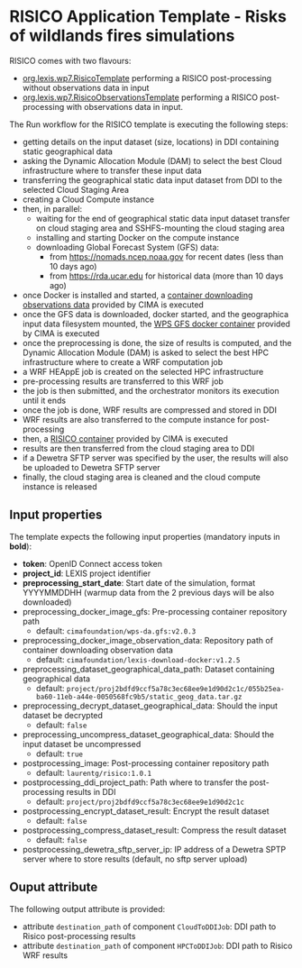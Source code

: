 # RISICO Application Template - Risks of wildlands fires simulations

RISICO comes with two flavours:
* [org.lexis.wp7.RisicoTemplate](risico_template.yaml) performing a RISICO post-processing without observations data in input
* [org.lexis.wp7.RisicoObservationsTemplate](risico_observations_template.yaml) performing a RISICO post-processing with observations data in input.

The Run workflow for the RISICO template is executing the following steps:
* getting details on the input dataset (size, locations) in DDI containing static geographical data
* asking the Dynamic Allocation Module (DAM) to select the best Cloud infrastructure where to transfer these input data
* transferring the geographical static data input dataset from DDI to the selected Cloud Staging Area
* creating a Cloud Compute instance
* then, in parallel:
  * waiting for the end of geographical static data input dataset transfer on cloud staging area and SSHFS-mounting the cloud staging area
  * installing and starting Docker on the compute instance
  * downloading Global Forecast System (GFS) data:
    * from https://nomads.ncep.noaa.gov for recent dates (less than 10 days ago)
    * from https://rda.ucar.edu for historical data (more than 10 days ago)
* once Docker is installed and started, a [container downloading observations data](https://github.com/meteocima/lexis-download-docker) provided by CIMA is executed
* once the GFS data is downloaded, docker started, and the geographica input data filesystem mounted, the [WPS GFS docker container](https://github.com/meteocima/wps-da.gfs) provided by CIMA is executed
* once the preprocessing is done, the size of results is computed, and the 
Dynamic Allocation Module (DAM) is asked to select the best HPC infrastructure where to create a WRF computation job
* a WRF HEAppE job is created on the selected HPC infrastructure
* pre-processing results are transferred to this WRF job
* the job is then submitted, and the orchestrator monitors its execution until it ends
* once the job is done, WRF results are compressed and stored in DDI
* WRF results are also transferred to the compute instance for post-processing
* then, a [RISICO container](https://github.com/cima-lexis/risico-docker) provided by CIMA is executed
* results are then transferred from the cloud staging area to DDI
* if a Dewetra SFTP server was specified by the user, the results will also be uploaded to Dewetra SFTP server
* finally, the cloud staging area is cleaned and the cloud compute instance is released

## Input properties

The template expects the following input properties (mandatory inputs in **bold**):
*  **token**: OpenID Connect access token
* **project_id**: LEXIS project identifier
* **preprocessing_start_date**: Start date of the simulation, format YYYYMMDDHH (warmup data from the 2 previous days will be also downloaded)
* preprocessing_docker_image_gfs: Pre-processing container repository path
  * default: `cimafoundation/wps-da.gfs:v2.0.3`
* preprocessing_docker_image_observation_data: Repository path of container downloading observation data
  * default: `cimafoundation/lexis-download-docker:v1.2.5`
* preprocessing_dataset_geographical_data_path: Dataset containing geographical data
  * default: `project/proj2bdfd9ccf5a78c3ec68ee9e1d90d2c1c/055b25ea-ba60-11eb-a44e-0050568fc9b5/static_geog_data.tar.gz`
* preprocessing_decrypt_dataset_geographical_data: Should the input dataset be decrypted
  * default: `false`
* preprocessing_uncompress_dataset_geographical_data: Should the input dataset be uncompressed
  * default: `true`
* postprocessing_image: Post-processing container repository path
  * default: `laurentg/risico:1.0.1`
* postprocessing_ddi_project_path: Path where to transfer the post-processing results in DDI
  * default: `project/proj2bdfd9ccf5a78c3ec68ee9e1d90d2c1c`
* postprocessing_encrypt_dataset_result: Encrypt the result dataset
  * default: `false`
* postprocessing_compress_dataset_result: Compress the result dataset
  * default: `false`
* postprocessing_dewetra_sftp_server_ip: IP address of a Dewetra SPTP server where to store results (default, no sftp server upload)

## Ouput attribute

The following output attribute is provided:
* attribute `destination_path` of component `CloudToDDIJob`: DDI path to Risico post-processing results
* attribute `destination_path` of component `HPCToDDIJob`: DDI path to Risico WRF results
